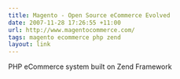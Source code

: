 ```yaml
---
title: Magento - Open Source eCommerce Evolved
date: 2007-11-28 17:26:55 +11:00
url: http://www.magentocommerce.com/
tags: magento ecommerce php zend
layout: link
---
```

PHP eCommerce system built on Zend Framework
